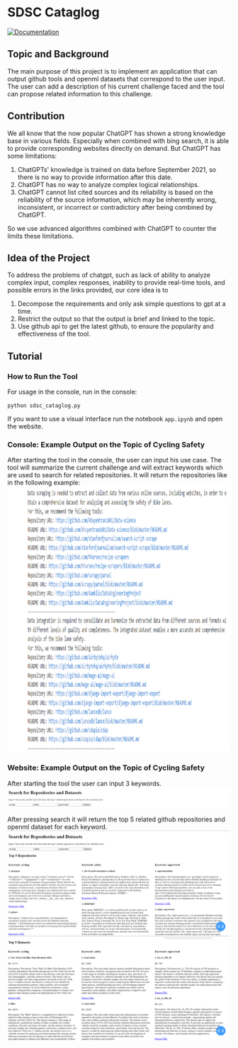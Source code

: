# SDSC Cataglog
[![Documentation](https://img.shields.io/badge/lang-de-blue?style=flat-square)](sdsc-cataglog/readme.de)

## Topic and Background
The main purpose of this project is to implement an application that can output github tools and openml datasets that correspond to the user input. The user can add a description of his current challenge faced and the tool can propose related information to this challenge.

## Contribution
We all know that the now popular ChatGPT has shown a strong knowledge base in various fields. Especially when combined with bing search, it is able to provide corresponding websites directly on demand. But ChatGPT has some limitations:

1. ChatGPTs' knowledge is trained on data before September 2021, so there is no way to provide information after this date.
2. ChatGPT has no way to analyze complex logical relationships.
3. ChatGPT cannot list cited sources and its reliability is based on the reliability of the source information, which may be inherently wrong, inconsistent, or incorrect or contradictory after being combined by ChatGPT.

So we use advanced algorithms combined with ChatGPT to counter the limits these limitations.

## Idea of the Project
To address the problems of chatgpt, such as lack of ability to analyze complex input, complex responses, inability to provide real-time tools, and possible errors in the links provided, our core idea is to
1. Decompose the requirements and only ask simple questions to gpt at a time.
2. Restrict the output so that the output is brief and linked to the topic.
3. Use github api to get the latest github, to ensure the popularity and effectiveness of the tool.

## Tutorial
### How to Run the Tool
For usage in the console, run in the console:
```
python sdsc_cataglog.py
```
If you want to use a visual interface run the notebook `app.ipynb` and open the website.


### Console: Example Output on the Topic of Cycling Safety
After starting the tool in the console, the user can input his use case. The tool will summarize the current challenge and will extract keywords which are used to search for related repositories. It will return the repositories like in the following example:
<img src="sdsc-cataglog/images/output_example.png" alt="output example" width="800" height="600">

### Website: Example Output on the Topic of Cycling Safety
After starting the tool the user can input 3 keywords.
<img src="sdsc-cataglog/images/website_tutorial_1.png" alt="website tutorial 1">

After pressing search it will return the top 5 related github repositories and openml dataset for each keyword.
<img src="sdsc-cataglog/images/website_tutorial_2.png" alt="website tutorial 2">
<img src="sdsc-cataglog/images/website_tutorial_3.png" alt="website tutorial 3">
